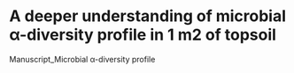 # A deeper understanding of microbial α-diversity profile in 1 m2 of topsoil
Manuscript_Microbial α-diversity profile
